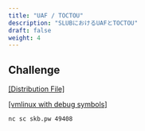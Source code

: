 ```yaml
---
title: "UAF / TOCTOU"
description: "SLUBにおけるUAFとTOCTOU"
draft: false
weight: 4
---
```


## Challenge

[[Distribution File]](https://r2.p3land.smallkirby.com/uaf-fd0b9631156a3c931847e9d3ed75c8a94da196b804f28636472d635800313a99.tar.gz)

[[vmlinux with debug symbols]](https://r2.p3land.smallkirby.com/vmlinux-uaf.tar.gz)

```sh
nc sc skb.pw 49408
```
